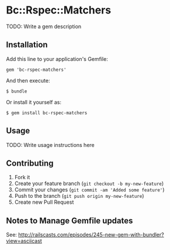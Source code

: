 # Bc::Rspec::Matchers

TODO: Write a gem description

## Installation

Add this line to your application's Gemfile:

    gem 'bc-rspec-matchers'

And then execute:

    $ bundle

Or install it yourself as:

    $ gem install bc-rspec-matchers

## Usage

TODO: Write usage instructions here

## Contributing

1. Fork it
2. Create your feature branch (`git checkout -b my-new-feature`)
3. Commit your changes (`git commit -am 'Added some feature'`)
4. Push to the branch (`git push origin my-new-feature`)
5. Create new Pull Request

## Notes to Manage Gemfile updates

See: http://railscasts.com/episodes/245-new-gem-with-bundler?view=asciicast